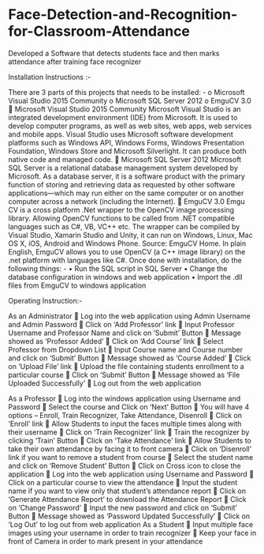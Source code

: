 # Face-Detection-and-Recognition-for-Classroom-Attendance
Developed a Software that detects students face and then marks attendance after training face recognizer

Installation Instructions :-

There are 3 parts of this projects that needs to be installed: -
o	Microsoft Visual Studio 2015 Community
o	Microsoft SQL Server 2012
o	EmguCV 3.0
	Microsoft Visual Studio 2015 Community
Microsoft Visual Studio is an integrated development environment (IDE) from Microsoft. It is used to develop computer programs, as well as web sites, web apps, web services and mobile apps. Visual Studio uses Microsoft software development platforms such as Windows API, Windows Forms, Windows Presentation Foundation, Windows Store and Microsoft Silverlight. It can produce both native code and managed code.
	Microsoft SQL Server 2012
Microsoft SQL Server is a relational database management system developed by Microsoft. As a database server, it is a software product with the primary function of storing and retrieving data as requested by other software applications—which may run either on the same computer or on another computer across a network (including the Internet).
	EmguCV 3.0
Emgu CV is a cross platform .Net wrapper to the OpenCV image processing library. Allowing OpenCV functions to be called from .NET compatible languages such as C#, VB, VC++ etc. The wrapper can be compiled by Visual Studio, Xamarin Studio and Unity, it can run on Windows, Linux, Mac OS X, iOS, Android and Windows Phone. Source: EmguCV Home. In plain English, EmguCV allows you to use OpenCV (a C++ image library) on the .net platform with languages like C#.
Once done with installation, do the following things: -
•	Run the SQL script in SQL Server
•	Change the database configuration in windows and web application
•	Import the .dll files from EmguCV to windows application


Operating Instruction:-

As an Administrator
	Log into the web application using Admin Username and Admin Password
	Click on ‘Add Professor’ link
	Input Professor Username and Professor Name and click on ‘Submit’ Button
	Message showed as ‘Professor Added’
	Click on ‘Add Course’ link
	Select Professor from Dropdown List
	Input Course name and Course number and click on ‘Submit’ Button
	Message showed as ‘Course Added’
	Click on ‘Upload File’ link
	Upload the file containing students enrollment to a particular course
	Click on ‘Submit’ Button
	Message showed as ‘File Uploaded Successfully’
	Log out from the web application

As a Professor
	Log into the windows application using Username and Password
	Select the course and Click on ‘Next’ Button
	You will have 4 options – Enroll, Train Recognizer, Take Attendance, Disenroll
	Click on ‘Enroll’ link
	Allow Students to input the faces multiple times along with their username
	Click on ‘Train Recognizer’ link
	Train the recognizer by clicking ‘Train’ Button
	Click on ‘Take Attendance’ link
	Allow Students to take their own attendance by facing it to front camera
	Click on ‘Disenroll’ link if you want to remove a student from course
	Select the student name and click on ‘Remove Student’ Button
	Click on Cross icon to close the application
	Log into the web application using Username and Password
	Click on a particular course to view the attendance
	Input the student name if you want to view only that student’s attendance report
	Click on ‘Generate Attendance Report’ to download the Attendance Report
	Click on ‘Change Password’
	Input the new password and click on ‘Submit’ Button
	Message showed as ‘Password Updated Successfully’
	Click on ‘Log Out’ to log out from web application
As a Student
	Input multiple face images using your username in order to train recognizer
	Keep your face in front of Camera in order to mark present in your attendance

